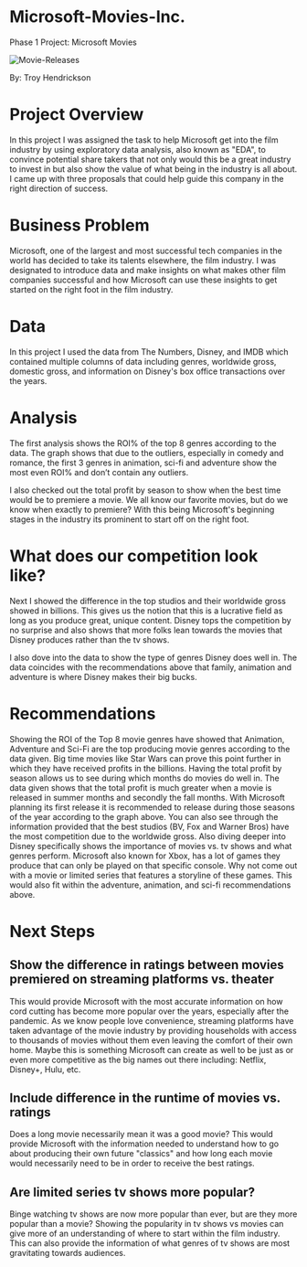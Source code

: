 # Microsoft-Movies-Inc.

Phase 1 Project: Microsoft Movies 


![Movie-Releases](https://user-images.githubusercontent.com/113871039/196200027-b76da72a-5154-41f0-8cc4-e27a6663f116.jpeg)

 

By: Troy Hendrickson 

# Project Overview 

In this project I was assigned the task to help Microsoft get into the film industry by using exploratory data analysis, also known as "EDA", to convince potential share takers that not only would this be a great industry to invest in but also show the value of what being in the industry is all about. I came up with three proposals that could help guide this company in the right direction of success.   

# Business Problem 

Microsoft, one of the largest and most successful tech companies in the world has decided to take its talents elsewhere, the film industry. I was designated to introduce data and make insights on what makes other film companies successful and how Microsoft can use these insights to get started on the right foot in the film industry. 

# Data 

In this project I used the data from The Numbers, Disney, and IMDB which contained multiple columns of data including genres, worldwide gross, domestic gross, and information on Disney's box office transactions over the years. 

# Analysis 

The first analysis shows the ROI% of the top 8 genres according to the data. The graph shows that due to the outliers, especially in comedy and romance, the first 3 genres in animation, sci-fi and adventure show the most even ROI% and don’t contain any outliers.  

 

I also checked out the total profit by season to show when the best time would be to premiere a movie. We all know our favorite movies, but do we know when exactly to premiere? With this being Microsoft's beginning stages in the industry its prominent to start off on the right foot.  

 

# What does our competition look like? 

Next I showed the difference in the top studios and their worldwide gross showed in billions. This gives us the notion that this is a lucrative field as long as you produce great, unique content. Disney tops the competition by no surprise and also shows that more folks lean towards the movies that Disney produces rather than the tv shows.   

 

I also dove into the data to show the type of genres Disney does well in. The data coincides with the recommendations above that family, animation and adventure is  where Disney makes their big bucks.  

 

 

 

# Recommendations  

Showing the ROI of the Top 8 movie genres have showed that Animation, Adventure and Sci-Fi are the top producing movie genres according to the data given. Big time movies like Star Wars can prove this point further in which they have received profits in the billions. Having the total profit by season allows us to see during which months do movies do well in. The data given shows that the total profit is much greater when a movie is released in summer months and secondly the fall months. With Microsoft planning its first release it is recommended to release during those seasons of the year according to the graph above. You can also see through the information provided that the best studios (BV, Fox and Warner Bros) have the most competition due to the worldwide gross. Also diving deeper into Disney specifically shows the importance of movies vs. tv shows and what genres perform. Microsoft also known for Xbox, has a lot of games they produce that can only be played on that specific console. Why not come out with a movie or limited series that features a storyline of these games. This would also fit within the adventure, animation, and sci-fi recommendations above. 

# Next Steps 

## Show the difference in ratings between movies premiered on streaming platforms vs. theater  

This would provide Microsoft with the most accurate information on how cord cutting has become more popular over the years, especially after the pandemic. As we know people love convenience, streaming platforms have taken advantage of the movie industry by providing households with access to thousands of movies without them even leaving the comfort of their own home. Maybe this is something Microsoft can create as well to be just as or even more competitive as the big names out there including: Netflix, Disney+, Hulu, etc.  

## Include difference in the runtime of movies vs. ratings 

Does a long movie necessarily mean it was a good movie? This would provide Microsoft with the information needed to understand how to go about producing their own future "classics" and how long each movie would necessarily need to be in order to receive the best ratings.  

## Are limited series tv shows more popular? 

Binge watching tv shows are now more popular than ever, but are they more popular than a movie? Showing the popularity in tv shows vs movies can give more of an understanding of where to start within the film industry. This can also provide the information of what genres of tv shows are most gravitating towards audiences. 
